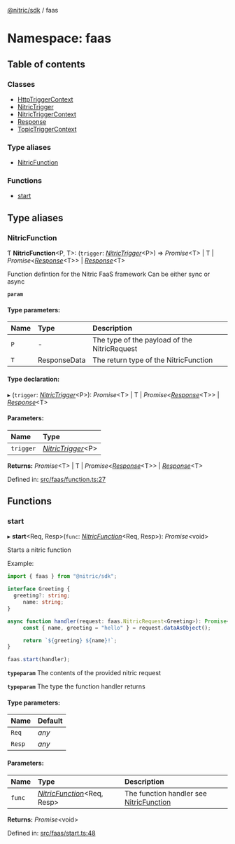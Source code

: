 [@nitric/sdk](../README.md) / faas

# Namespace: faas

## Table of contents

### Classes

- [HttpTriggerContext](../classes/faas.httptriggercontext.md)
- [NitricTrigger](../classes/faas.nitrictrigger.md)
- [NitricTriggerContext](../classes/faas.nitrictriggercontext.md)
- [Response](../classes/faas.response.md)
- [TopicTriggerContext](../classes/faas.topictriggercontext.md)

### Type aliases

- [NitricFunction](faas.md#nitricfunction)

### Functions

- [start](faas.md#start)

## Type aliases

### NitricFunction

Ƭ **NitricFunction**<P, T\>: (`trigger`: [*NitricTrigger*](../classes/faas.nitrictrigger.md)<P\>) => *Promise*<T\> \| T \| *Promise*<[*Response*](../classes/faas.response.md)<T\>\> \| [*Response*](../classes/faas.response.md)<T\>

Function defintion for the Nitric FaaS framework
Can be either sync or async

**`param`** 

#### Type parameters:

Name | Type | Description |
:------ | :------ | :------ |
`P` | - | The type of the payload of the NitricRequest   |
`T` | ResponseData | The return type of the NitricFunction    |

#### Type declaration:

▸ (`trigger`: [*NitricTrigger*](../classes/faas.nitrictrigger.md)<P\>): *Promise*<T\> \| T \| *Promise*<[*Response*](../classes/faas.response.md)<T\>\> \| [*Response*](../classes/faas.response.md)<T\>

#### Parameters:

Name | Type |
:------ | :------ |
`trigger` | [*NitricTrigger*](../classes/faas.nitrictrigger.md)<P\> |

**Returns:** *Promise*<T\> \| T \| *Promise*<[*Response*](../classes/faas.response.md)<T\>\> \| [*Response*](../classes/faas.response.md)<T\>

Defined in: [src/faas/function.ts:27](https://github.com/nitrictech/node-sdk/blob/ffbb5ec/src/faas/function.ts#L27)

## Functions

### start

▸ **start**<Req, Resp\>(`func`: [*NitricFunction*](faas.md#nitricfunction)<Req, Resp\>): *Promise*<void\>

Starts a nitric function

Example:
```typescript
import { faas } from "@nitric/sdk";

interface Greeting {
  greeting?: string;
	 name: string;
}

async function handler(request: faas.NitricRequest<Greeting>): Promise<string> {
	 const { name, greeting = "hello" } = request.dataAsObject();

	 return `${greeting} ${name}!`;
}

faas.start(handler);
```

**`typeparam`** The contents of the provided nitric request

**`typeparam`** The type the function handler returns

#### Type parameters:

Name | Default |
:------ | :------ |
`Req` | *any* |
`Resp` | *any* |

#### Parameters:

Name | Type | Description |
:------ | :------ | :------ |
`func` | [*NitricFunction*](faas.md#nitricfunction)<Req, Resp\> | The function handler see [NitricFunction](faas.md#nitricfunction)   |

**Returns:** *Promise*<void\>

Defined in: [src/faas/start.ts:48](https://github.com/nitrictech/node-sdk/blob/ffbb5ec/src/faas/start.ts#L48)
